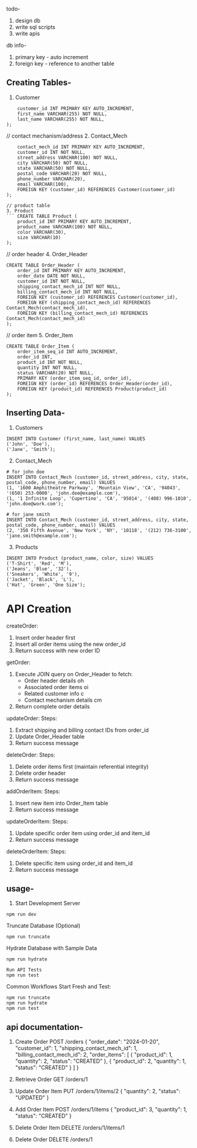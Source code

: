 todo-
1. design db
2. write sql scripts
3. write apis

db info-
1. primary key - auto increment
2. foreign key - reference to another table

## Creating Tables-

1. Customer
``` create table Customer(
    customer_id INT PRIMARY KEY AUTO_INCREMENT,
    first_name VARCHAR(255) NOT NULL,
    last_name VARCHAR(255) NOT NULL,
);
```

// contact mechanism/address
2. Contact_Mech
``` CREATE TABLE Contact_Mech (
    contact_mech_id INT PRIMARY KEY AUTO_INCREMENT,
    customer_id INT NOT NULL,
    street_address VARCHAR(100) NOT NULL,
    city VARCHAR(50) NOT NULL,
    state VARCHAR(50) NOT NULL,
    postal_code VARCHAR(20) NOT NULL,
    phone_number VARCHAR(20),
    email VARCHAR(100),
    FOREIGN KEY (customer_id) REFERENCES Customer(customer_id)
);

// product table
3. Product
``` CREATE TABLE Product (
    product_id INT PRIMARY KEY AUTO_INCREMENT,
    product_name VARCHAR(100) NOT NULL,
    color VARCHAR(30),
    size VARCHAR(10)
);
```

// order header
4. Order_Header
```
CREATE TABLE Order_Header (
    order_id INT PRIMARY KEY AUTO_INCREMENT,
    order_date DATE NOT NULL,
    customer_id INT NOT NULL,
    shipping_contact_mech_id INT NOT NULL,
    billing_contact_mech_id INT NOT NULL,
    FOREIGN KEY (customer_id) REFERENCES Customer(customer_id),
    FOREIGN KEY (shipping_contact_mech_id) REFERENCES Contact_Mech(contact_mech_id),
    FOREIGN KEY (billing_contact_mech_id) REFERENCES Contact_Mech(contact_mech_id)
);
```

// order item
5. Order_Item
```
CREATE TABLE Order_Item (
    order_item_seq_id INT AUTO_INCREMENT,
    order_id INT,
    product_id INT NOT NULL,
    quantity INT NOT NULL,
    status VARCHAR(20) NOT NULL,
    PRIMARY KEY (order_item_seq_id, order_id),
    FOREIGN KEY (order_id) REFERENCES Order_Header(order_id),
    FOREIGN KEY (product_id) REFERENCES Product(product_id)
);
```

## Inserting Data-

1. Customers
```
INSERT INTO Customer (first_name, last_name) VALUES
('John', 'Doe'),
('Jane', 'Smith');
```

2. Contact_Mech
```
# for john doe
INSERT INTO Contact_Mech (customer_id, street_address, city, state, postal_code, phone_number, email) VALUES
(1, '1600 Amphitheatre Parkway', 'Mountain View', 'CA', '94043', '(650) 253-0000', 'john.doe@example.com'),
(1, '1 Infinite Loop', 'Cupertino', 'CA', '95014', '(408) 996-1010', 'john.doe@work.com');

# for jane smith
INSERT INTO Contact_Mech (customer_id, street_address, city, state, postal_code, phone_number, email) VALUES
(2, '350 Fifth Avenue', 'New York', 'NY', '10118', '(212) 736-3100', 'jane.smith@example.com');

```

3. Products
```
INSERT INTO Product (product_name, color, size) VALUES
('T-Shirt', 'Red', 'M'),
('Jeans', 'Blue', '32'),
('Sneakers', 'White', '9'),
('Jacket', 'Black', 'L'),
('Hat', 'Green', 'One Size');
```

# API Creation

createOrder:
1. Insert order header first
2. Insert all order items using the new order_id
3. Return success with new order ID

getOrder:
1. Execute JOIN query on Order_Header to fetch:
   - Order header details oh
   - Associated order items oi
   - Related customer info c
   - Contact mechanism details cm
2. Return complete order details

updateOrder:
Steps:
1. Extract shipping and billing contact IDs from order_id
2. Update Order_Header table
3. Return success message

deleteOrder:
Steps:
1. Delete order items first (maintain referential integrity)
2. Delete order header
3. Return success message

addOrderItem:
Steps:
1. Insert new item into Order_Item table
2. Return success message

updateOrderItem:
Steps:
1. Update specific order item using order_id and item_id
2. Return success message

deleteOrderItem:
Steps:
1. Delete specific item using order_id and item_id
2. Return success message





## usage-

1. Start Development Server
```
npm run dev
```
Truncate Database (Optional)
```
npm run truncate
```
Hydrate Database with Sample Data
```
npm run hydrate
```
```
Run API Tests
npm run test
```

Common Workflows
Start Fresh and Test:
```
npm run truncate
npm run hydrate
npm run test
```


## api documentation-

1. Create Order
POST /orders
{
    "order_date": "2024-01-20",
    "customer_id": 1,
    "shipping_contact_mech_id": 1,
    "billing_contact_mech_id": 2,
    "order_items": [
        {
            "product_id": 1,
            "quantity": 2,
            "status": "CREATED"
        },
        {
            "product_id": 2,
            "quantity": 1,
            "status": "CREATED"
        }
    ]
}

2. Retrieve Order
GET /orders/1

3. Update Order Item
PUT /orders/1/items/2
{
    "quantity": 2,
    "status": "UPDATED"
}

4. Add Order Item
POST /orders/1/items
{
    "product_id": 3,
    "quantity": 1,
    "status": "CREATED"
}

5. Delete Order Item
DELETE /orders/1/items/1

6. Delete Order
DELETE /orders/1
